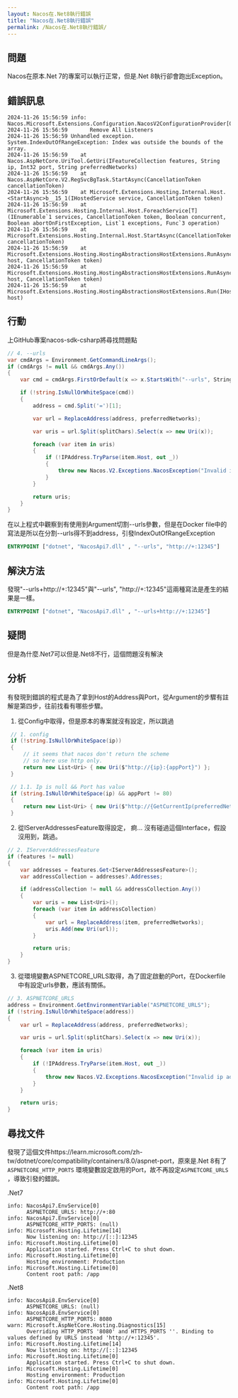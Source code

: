 ```yaml
---
layout: Nacos在.Net8執行錯誤
title: "Nacos在.Net8執行錯誤"
permalink: /Nacos在.Net8執行錯誤/
---
```


## 問題
Nacos在原本.Net 7的專案可以執行正常，但是.Net 8執行卻會跑出Exception。

## 錯誤訊息
``` log
2024-11-26 15:56:59 info: Nacos.Microsoft.Extensions.Configuration.NacosV2ConfigurationProvider[0]
2024-11-26 15:56:59       Remove All Listeners
2024-11-26 15:56:59 Unhandled exception. System.IndexOutOfRangeException: Index was outside the bounds of the array.
2024-11-26 15:56:59    at Nacos.AspNetCore.UriTool.GetUri(IFeatureCollection features, String ip, Int32 port, String preferredNetworks)
2024-11-26 15:56:59    at Nacos.AspNetCore.V2.RegSvcBgTask.StartAsync(CancellationToken cancellationToken)
2024-11-26 15:56:59    at Microsoft.Extensions.Hosting.Internal.Host.<StartAsync>b__15_1(IHostedService service, CancellationToken token)
2024-11-26 15:56:59    at Microsoft.Extensions.Hosting.Internal.Host.ForeachService[T](IEnumerable`1 services, CancellationToken token, Boolean concurrent, Boolean abortOnFirstException, List`1 exceptions, Func`3 operation)
2024-11-26 15:56:59    at Microsoft.Extensions.Hosting.Internal.Host.StartAsync(CancellationToken cancellationToken)
2024-11-26 15:56:59    at Microsoft.Extensions.Hosting.HostingAbstractionsHostExtensions.RunAsync(IHost host, CancellationToken token)
2024-11-26 15:56:59    at Microsoft.Extensions.Hosting.HostingAbstractionsHostExtensions.RunAsync(IHost host, CancellationToken token)
2024-11-26 15:56:59    at Microsoft.Extensions.Hosting.HostingAbstractionsHostExtensions.Run(IHost host)
```

## 行動
上GitHub專案nacos-sdk-csharp將尋找問題點
``` C#
// 4. --urls
var cmdArgs = Environment.GetCommandLineArgs();
if (cmdArgs != null && cmdArgs.Any())
{
    var cmd = cmdArgs.FirstOrDefault(x => x.StartsWith("--urls", StringComparison.OrdinalIgnoreCase));

    if (!string.IsNullOrWhiteSpace(cmd))
    {
        address = cmd.Split('=')[1];

        var url = ReplaceAddress(address, preferredNetworks);

        var uris = url.Split(splitChars).Select(x => new Uri(x));

        foreach (var item in uris)
        {
            if (!IPAddress.TryParse(item.Host, out _))
            {
                throw new Nacos.V2.Exceptions.NacosException("Invalid ip address from --urls");
            }
        }

        return uris;
    }
}
```

在以上程式中觀察到有使用到Argument切割--urls參數，但是在Docker file中的寫法是所以在分割--urls得不到address，引發IndexOutOfRangeException
``` Dockerfile
ENTRYPOINT ["dotnet", "NacosApi7.dll" , "--urls", "http://+:12345"]
```

## 解決方法
發現"--urls+http://+:12345"與"--urls", "http://+:12345"這兩種寫法是產生的結果是一樣。
``` Dockerfile
ENTRYPOINT ["dotnet", "NacosApi7.dll" , "--urls+http://+:12345"]
```

## 疑問
但是為什麼.Net7可以但是.Net8不行，這個問題沒有解決

## 分析
有發現到錯誤的程式是為了拿到Host的Address與Port，從Argument的步驟有註解是第四步，往前找看有哪些步驟。

1. 從Config中取得，但是原本的專案就沒有設定，所以跳過
``` C#
 // 1. config
 if (!string.IsNullOrWhiteSpace(ip))
 {
     // it seems that nacos don't return the scheme
     // so here use http only.
     return new List<Uri> { new Uri($"http://{ip}:{appPort}") };
 }

 // 1.1. Ip is null && Port has value
 if (string.IsNullOrWhiteSpace(ip) && appPort != 80)
 {
     return new List<Uri> { new Uri($"http://{GetCurrentIp(preferredNetworks)}:{appPort}") };
 }
```

2. 從IServerAddressesFeature取得設定， 痾... 沒有碰過這個Interface，假設沒用到，跳過。
``` C#
// 2. IServerAddressesFeature
if (features != null)
{
    var addresses = features.Get<IServerAddressesFeature>();
    var addressCollection = addresses?.Addresses;

    if (addressCollection != null && addressCollection.Any())
    {
        var uris = new List<Uri>();
        foreach (var item in addressCollection)
        {
            var url = ReplaceAddress(item, preferredNetworks);
            uris.Add(new Uri(url));
        }

        return uris;
    }
}
```

3. 從環境變數ASPNETCORE_URLS取得，為了固定啟動的Port，在Dockerfile中有設定urls參數，應該有關係。
``` C#
// 3. ASPNETCORE_URLS
address = Environment.GetEnvironmentVariable("ASPNETCORE_URLS");
if (!string.IsNullOrWhiteSpace(address))
{
    var url = ReplaceAddress(address, preferredNetworks);

    var uris = url.Split(splitChars).Select(x => new Uri(x));

    foreach (var item in uris)
    {
        if (!IPAddress.TryParse(item.Host, out _))
        {
            throw new Nacos.V2.Exceptions.NacosException("Invalid ip address from ASPNETCORE_URLS");
        }
    }

    return uris;
}
```

## 尋找文件
發現了這個文件https://learn.microsoft.com/zh-tw/dotnet/core/compatibility/containers/8.0/aspnet-port，原來是.Net 8有了`ASPNETCORE_HTTP_PORTS` 環境變數設定啟用的Port，故不再設定`ASPNETCORE_URLS` ，導致引發的錯誤。

.Net7
``` log
info: NacosApi7.EnvService[0]
      ASPNETCORE_URLS: http://+:80
info: NacosApi7.EnvService[0]
      ASPNETCORE_HTTP_PORTS: (null)
info: Microsoft.Hosting.Lifetime[14]
      Now listening on: http://[::]:12345
info: Microsoft.Hosting.Lifetime[0]
      Application started. Press Ctrl+C to shut down.
info: Microsoft.Hosting.Lifetime[0]
      Hosting environment: Production
info: Microsoft.Hosting.Lifetime[0]
      Content root path: /app
```

.Net8
``` log
info: NacosApi8.EnvService[0]
      ASPNETCORE_URLS: (null)
info: NacosApi8.EnvService[0]
      ASPNETCORE_HTTP_PORTS: 8080
warn: Microsoft.AspNetCore.Hosting.Diagnostics[15]
      Overriding HTTP_PORTS '8080' and HTTPS_PORTS ''. Binding to values defined by URLS instead 'http://+:12345'.
info: Microsoft.Hosting.Lifetime[14]
      Now listening on: http://[::]:12345
info: Microsoft.Hosting.Lifetime[0]
      Application started. Press Ctrl+C to shut down.
info: Microsoft.Hosting.Lifetime[0]
      Hosting environment: Production
info: Microsoft.Hosting.Lifetime[0]
      Content root path: /app
```